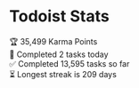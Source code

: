 
# Todoist Stats

<!-- TODO-IST:START -->
🏆  35,499 Karma Points           
🌸  Completed 2 tasks today           
✅  Completed 13,595 tasks so far           
⏳  Longest streak is 209 days
<!-- TODO-IST:END -->
